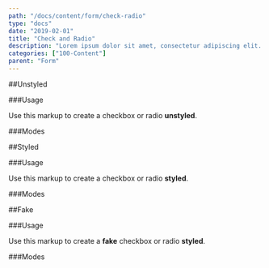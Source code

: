 ```yaml
---
path: "/docs/content/form/check-radio"
type: "docs"
date: "2019-02-01"
title: "Check and Radio"
description: "Lorem ipsum dolor sit amet, consectetur adipiscing elit. Nunc tempus laoreet leo sit amet iaculis."
categories: ["100-Content"]
parent: "Form"
---
```


##Unstyled

###Usage

Use this markup to create a checkbox or radio **unstyled**.

<script type="text/plain" class="language-markup">
  <div class="form-item">
    <input type="checkbox" id="checkbox-unstyled" class="unstyled">
    <label class="form-label" for="checkbox-unstyled">
      <!-- content -->
    </label>
  </div>

  <div class="form-item">
    <input type="radio" id="radio-unstyled" name="radio-unstyled" class="unstyled">
    <label class="form-label" for="radio-unstyled">
      <!-- content -->
    </label>
  </div>
</script>

###Modes

<demo>
  <demovanilla src="demos/inline/docs/content/form/check-radio-unstyled-block" name="block">
  </demovanilla>
  <demovanilla src="demos/inline/docs/content/form/check-radio-unstyled-inline" name="inline">
  </demovanilla>
  <demovanilla src="demos/inline/docs/content/form/check-radio-unstyled-disabled" name="disabled">
  </demovanilla>
</demo>

##Styled

###Usage

Use this markup to create a checkbox or radio **styled**.

<script type="text/plain" class="language-markup">
  <div class="form-item">
    <input type="checkbox" id="checkbox-styled">
    <label class="form-label" for="checkbox-styled">
      <!-- content -->
    </label>
  </div>

  <div class="form-item">
    <input type="radio" id="radio-styled" name="radio-styled">
    <label class="form-label" for="radio-styled">
      <!-- content -->
    </label>
  </div>
</script>

###Modes

<demo>
  <demovanilla src="demos/inline/docs/content/form/check-radio-styled-block" name="block">
  </demovanilla>
  <demovanilla src="demos/inline/docs/content/form/check-radio-styled-inline" name="inline">
  </demovanilla>
  <demovanilla src="demos/inline/docs/content/form/check-radio-styled-disabled" name="disabled">
  </demovanilla>
</demo>

##Fake

###Usage

Use this markup to create a **fake** checkbox or radio **styled**.

<script type="text/plain" class="language-markup">
  <div class="form-item">
    <div class="checkbox-styled">
      <!-- content -->
    </div>
  </div>

  <div class="form-item">
    <div class="radio-styled">
      <!-- content -->
    </div>
  </div>
</script>

###Modes

<demo>
  <demovanilla src="demos/inline/docs/content/form/check-radio-fake-block" name="block">
  </demovanilla>
  <demovanilla src="demos/inline/docs/content/form/check-radio-fake-inline" name="inline">
  </demovanilla>
  <demovanilla src="demos/inline/docs/content/form/check-radio-fake-disabled" name="disabled">
  </demovanilla>
</demo>
